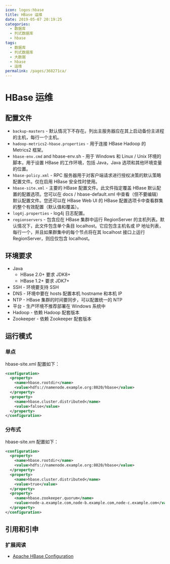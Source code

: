 ```yaml
---
icon: logos:hbase
title: HBase 运维
date: 2019-05-07 20:19:25
categories:
  - 数据库
  - 列式数据库
  - hbase
tags:
  - 数据库
  - 列式数据库
  - 大数据
  - hbase
  - 运维
permalink: /pages/368271ca/
---
```


# HBase 运维

## 配置文件

- `backup-masters` - 默认情况下不存在。列出主服务器应在其上启动备份主进程的主机，每行一个主机。
- `hadoop-metrics2-hbase.properties` - 用于连接 HBase Hadoop 的 Metrics2 框架。
- `hbase-env.cmd` and hbase-env.sh - 用于 Windows 和 Linux / Unix 环境的脚本，用于设置 HBase 的工作环境，包括 Java，Java 选项和其他环境变量的位置。
- `hbase-policy.xml` - RPC 服务器用于对客户端请求进行授权决策的默认策略配置文件。仅在启用 HBase 安全性时使用。
- `hbase-site.xml` - 主要的 HBase 配置文件。此文件指定覆盖 HBase 默认配置的配置选项。您可以在 docs / hbase-default.xml 中查看（但不要编辑）默认配置文件。您还可以在 HBase Web UI 的 HBase 配置选项卡中查看群集的整个有效配置（默认值和覆盖）。
- `log4j.properties` - log4j 日志配置。
- `regionservers` - 包含应在 HBase 集群中运行 RegionServer 的主机列表。默认情况下，此文件包含单个条目 localhost。它应包含主机名或 IP 地址列表，每行一个，并且如果群集中的每个节点将在其 localhost 接口上运行 RegionServer，则应仅包含 localhost。

## 环境要求

- Java
  - HBase 2.0+ 要求 JDK8+
  - HBase 1.2+ 要求 JDK7+
- SSH - 环境要支持 SSH
- DNS - 环境中要在 hosts 配置本机 hostname 和本机 IP
- NTP - HBase 集群的时间要同步，可以配置统一的 NTP
- 平台 - 生产环境不推荐部署在 Windows 系统中
- Hadoop - 依赖 Hadoop 配套版本
- Zookeeper - 依赖 Zookeeper 配套版本

## 运行模式

### 单点

hbase-site.xml 配置如下：

```xml
<configuration>
  <property>
    <name>hbase.rootdir</name>
    <value>hdfs://namenode.example.org:8020/hbase</value>
  </property>
  <property>
    <name>hbase.cluster.distributed</name>
    <value>false</value>
  </property>
</configuration>
```

### 分布式

hbase-site.xm 配置如下：

```xml
<configuration>
  <property>
    <name>hbase.rootdir</name>
    <value>hdfs://namenode.example.org:8020/hbase</value>
  </property>
  <property>
    <name>hbase.cluster.distributed</name>
    <value>true</value>
  </property>
  <property>
    <name>hbase.zookeeper.quorum</name>
    <value>node-a.example.com,node-b.example.com,node-c.example.com</value>
  </property>
</configuration>
```

## 引用和引申

### 扩展阅读

- [Apache HBase Configuration](http://hbase.apache.org/book.html#configuration)